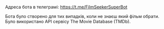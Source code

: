 Адреса бота в телеграмі: https://t.me/FilmSeekerSuperBot

Бота було створено для тих випадків, коли не знаєш який фільм обрати. Було використано API сервісу The Movie Database (TMDb).
